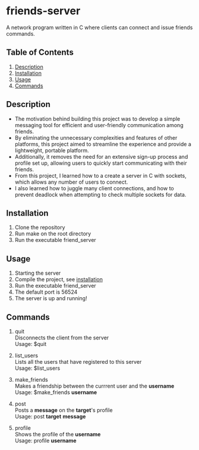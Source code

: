 # friends-server
A network program written in C where clients can connect and issue friends commands.

## Table of Contents
1. [Description](#description)
2. [Installation](#installation)
3. [Usage](#usage)
4. [Commands](#commands)

## Description
- The motivation behind building this project was to develop a simple messaging tool for efficient and user-friendly 
communication among friends.
- By eliminating the unnecessary complexities and features of other platforms, this project aimed to streamline the 
experience and provide a lightweight, portable platform.
- Additionally, it removes the need for an extensive sign-up process and profile set up, allowing users to quickly 
start communicating with their friends.
- From this project, I learned how to a create a server in C with sockets, which allows any number of users to connect.
- I also learned how to juggle many client connections, and how to prevent deadlock when attempting to check multiple 
sockets for data.

## Installation
1. Clone the repository
2. Run make on the root directory
3. Run the executable friend_server


## Usage
1. Starting the server
2. Compile the project, see [installation](#Installation)
3. Run the executable friend_server
4. The default port is 56524
5. The server is up and running!

## Commands
1. quit <br/>
Disconnects the client from the server<br/>
Usage: $quit


2. list_users<br/>
Lists all the users that have registered to this server<br/>
Usage: $list_users


3. make_friends<br/>
Makes a friendship between the currrent user and the **username**<br/>
Usage: $make_friends **username**

4. post<br/>
Posts a **message** on the **target**'s profile<br/>
Usage: post **target** **message**

5. profile<br/>
Shows the profile of the **username**<br/>
Usage: profile **username**
